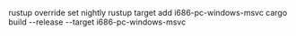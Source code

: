rustup override set nightly
rustup target add i686-pc-windows-msvc
cargo build --release --target i686-pc-windows-msvc
